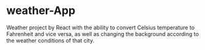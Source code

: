 # weather-App
Weather project by React with the ability to convert Celsius temperature to Fahrenheit and vice versa, as well as changing the background according to the weather conditions of that city.
